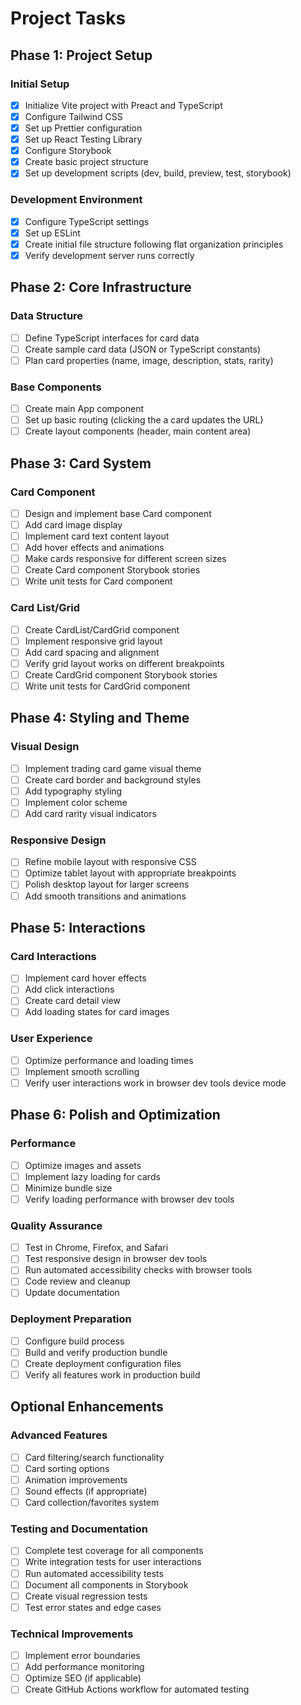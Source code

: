 # Project Tasks

## Phase 1: Project Setup

### Initial Setup

- [x] Initialize Vite project with Preact and TypeScript
- [x] Configure Tailwind CSS
- [x] Set up Prettier configuration
- [x] Set up React Testing Library
- [x] Configure Storybook
- [x] Create basic project structure
- [x] Set up development scripts (dev, build, preview, test, storybook)

### Development Environment

- [x] Configure TypeScript settings
- [x] Set up ESLint
- [x] Create initial file structure following flat organization principles
- [x] Verify development server runs correctly

## Phase 2: Core Infrastructure

### Data Structure

- [ ] Define TypeScript interfaces for card data
- [ ] Create sample card data (JSON or TypeScript constants)
- [ ] Plan card properties (name, image, description, stats, rarity)

### Base Components

- [ ] Create main App component
- [ ] Set up basic routing (clicking the a card updates the URL)
- [ ] Create layout components (header, main content area)

## Phase 3: Card System

### Card Component

- [ ] Design and implement base Card component
- [ ] Add card image display
- [ ] Implement card text content layout
- [ ] Add hover effects and animations
- [ ] Make cards responsive for different screen sizes
- [ ] Create Card component Storybook stories
- [ ] Write unit tests for Card component

### Card List/Grid

- [ ] Create CardList/CardGrid component
- [ ] Implement responsive grid layout
- [ ] Add card spacing and alignment
- [ ] Verify grid layout works on different breakpoints
- [ ] Create CardGrid component Storybook stories
- [ ] Write unit tests for CardGrid component

## Phase 4: Styling and Theme

### Visual Design

- [ ] Implement trading card game visual theme
- [ ] Create card border and background styles
- [ ] Add typography styling
- [ ] Implement color scheme
- [ ] Add card rarity visual indicators

### Responsive Design

- [ ] Refine mobile layout with responsive CSS
- [ ] Optimize tablet layout with appropriate breakpoints
- [ ] Polish desktop layout for larger screens
- [ ] Add smooth transitions and animations

## Phase 5: Interactions

### Card Interactions

- [ ] Implement card hover effects
- [ ] Add click interactions
- [ ] Create card detail view
- [ ] Add loading states for card images

### User Experience

- [ ] Optimize performance and loading times
- [ ] Implement smooth scrolling
- [ ] Verify user interactions work in browser dev tools device mode

## Phase 6: Polish and Optimization

### Performance

- [ ] Optimize images and assets
- [ ] Implement lazy loading for cards
- [ ] Minimize bundle size
- [ ] Verify loading performance with browser dev tools

### Quality Assurance

- [ ] Test in Chrome, Firefox, and Safari
- [ ] Test responsive design in browser dev tools
- [ ] Run automated accessibility checks with browser tools
- [ ] Code review and cleanup
- [ ] Update documentation

### Deployment Preparation

- [ ] Configure build process
- [ ] Build and verify production bundle
- [ ] Create deployment configuration files
- [ ] Verify all features work in production build

## Optional Enhancements

### Advanced Features

- [ ] Card filtering/search functionality
- [ ] Card sorting options
- [ ] Animation improvements
- [ ] Sound effects (if appropriate)
- [ ] Card collection/favorites system

### Testing and Documentation

- [ ] Complete test coverage for all components
- [ ] Write integration tests for user interactions
- [ ] Run automated accessibility tests
- [ ] Document all components in Storybook
- [ ] Create visual regression tests
- [ ] Test error states and edge cases

### Technical Improvements

- [ ] Implement error boundaries
- [ ] Add performance monitoring
- [ ] Optimize SEO (if applicable)
- [ ] Create GitHub Actions workflow for automated testing
